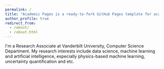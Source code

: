 ```yaml
---
permalink: /
title: "Academic Pages is a ready-to-fork GitHub Pages template for academic personal websites"
author_profile: true
redirect_from: 
  - /about/
  - /about.html
---
```

I'm a Research Associate at Vanderbilt University, Computer Science Department. My research interests include data science, machine learning and artificial intelligence, especially physics-based machine learning, uncertainty quantification and etc.

